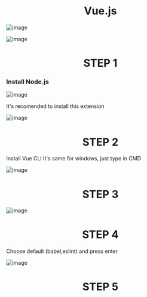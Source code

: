 <h1 align="center"> Vue.js </h1>
  
![image](https://user-images.githubusercontent.com/49925421/79354142-4de77080-7f3c-11ea-88c3-7ca101204e40.png)

![image](https://user-images.githubusercontent.com/49925421/79359013-53e05000-7f42-11ea-9b86-9f543144959a.png)

<h1 align="center"> STEP 1 </h1>
<h3 > Install Node.js </h3>

![image](https://user-images.githubusercontent.com/49925421/79358986-475bf780-7f42-11ea-8d93-e000e26a07fa.png)

It's recomended to install this extension 
  
![image](https://user-images.githubusercontent.com/49925421/79359330-c18c7c00-7f42-11ea-9b2d-3b20e526984a.png)


<h1 align="center"> STEP 2 </h1>
Install Vue CLI
It's same for windows, just type in CMD
  
![image](https://user-images.githubusercontent.com/49925421/79359657-29db5d80-7f43-11ea-82d0-1eadee743f9d.png)

<h1 align="center"> STEP 3 </h1>

![image](https://user-images.githubusercontent.com/49925421/79359886-6ad37200-7f43-11ea-9ceb-3a4d63f91859.png)

<h1 align="center"> STEP 4 </h1>
Choose default (babel,eslint) and press enter

![image](https://user-images.githubusercontent.com/49925421/79360025-a1a98800-7f43-11ea-920d-9794a1ddbae9.png)

<h1 align="center"> STEP 5 </h1>

